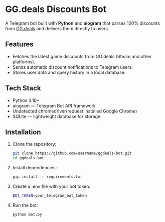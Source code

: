 # GG.deals Discounts Bot

A Telegram bot built with **Python** and **aiogram** that parses 100% discounts from [GG.deals](https://gg.deals/) and delivers them directly to users.

## Features
- Fetches the latest game discounts from GG.deals (Steam and other platforms).
- Sends automatic discount notifications to Telegram users.
- Stores user data and query history in a local database.

## Tech Stack
- Python 3.10+
- aiogram — Telegram Bot API framework
- Undetected chromedriver(request installed Google Chrome)
- SQLite — lightweight database for storage

## Installation
1. Clone the repository:
   ```bash
   git clone https://github.com/username/ggdeals-bot.git
   cd ggdeals-bot
2. Install dependencies:
   ```bash
   pip install -r requirements.txt
3. Create a .env file with your bot token:
   ```bash
   BOT_TOKEN=your_telegram_bot_token
4. Run the bot: 
   ```bash
   python bot.py
